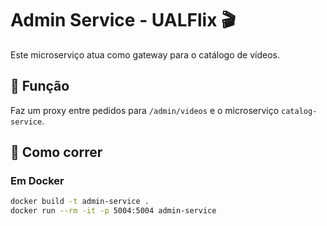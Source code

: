 # Admin Service - UALFlix 🎬

Este microserviço atua como gateway para o catálogo de vídeos.

## 📌 Função
Faz um proxy entre pedidos para `/admin/videos` e o microserviço `catalog-service`.

## 🚀 Como correr

### Em Docker
```bash
docker build -t admin-service .
docker run --rm -it -p 5004:5004 admin-service